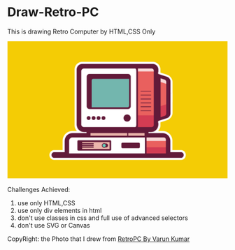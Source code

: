 # Draw-Retro-PC

This is drawing Retro Computer by HTML,CSS Only

![Output](/assets/images/img.png)

Challenges Achieved:

1. use only HTML,CSS
2. use only div elements in html
3. don't use classes in css and full use of advanced selectors
4. don't use SVG or Canvas

CopyRight:
the Photo that I drew
from [RetroPC By Varun Kumar](https://dribbble.com/shots/11539029-RetroPC-FREE-Download)
